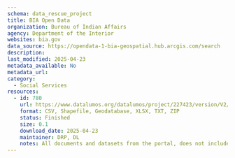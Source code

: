 ```yaml
---
schema: data_rescue_project 
title: BIA Open Data
organization: Bureau of Indian Affairs
agency: Department of the Interior
websites: bia.gov
data_source: https://opendata-1-bia-geospatial.hub.arcgis.com/search
description: 
last_modified: 2025-04-23
metadata_available: No
metadata_url: 
category:
  - Social Services 
resources:
  - id: 780
    url: https://www.datalumos.org/datalumos/project/227423/version/V2/view
    format: CSV, Shapefile, Geodatabase, XLSX, TXT, ZIP
    status: Finished
    size: 0.1
    download_date: 2025-04-23
    maintainer: DRP, DL
    notes: All documents and datasets from the portal, does not include mapping applications directly as the underlying GIS data is included.
---
```

